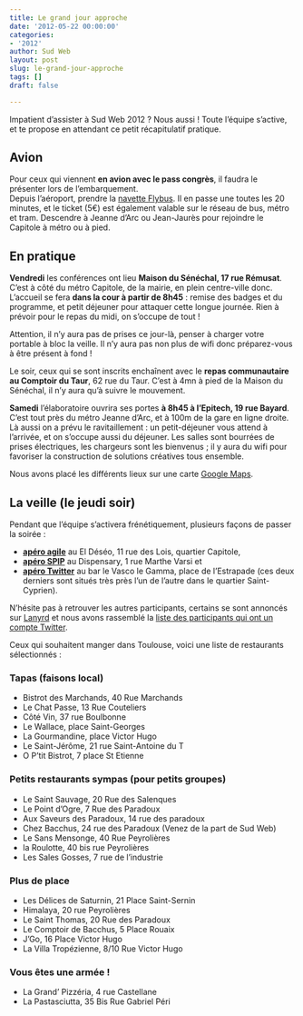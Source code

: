 ```yaml
---
title: Le grand jour approche
date: '2012-05-22 00:00:00'
categories:
- '2012'
author: Sud Web
layout: post
slug: le-grand-jour-approche
tags: []
draft: false

---
```

Impatient d’assister à Sud Web 2012 ? Nous aussi ! Toute l’équipe s’active, et te propose en attendant ce petit récapitulatif pratique.

## Avion

Pour ceux qui viennent **en avion avec le pass congrès**, il faudra le présenter lors de l’embarquement.  
Depuis l’aéroport, prendre la [navette Flybus][1]. Il en passe une toutes les 20 minutes, et le ticket (5€) est également valable sur le réseau de bus, métro et tram. Descendre à Jeanne d’Arc ou Jean-Jaurès pour rejoindre le Capitole à métro ou à pied.

## **En pratique**

**Vendredi** les conférences ont lieu **Maison du Sénéchal, 17 rue Rémusat**. C’est à côté du métro Capitole, de la mairie, en plein centre-ville donc. L’accueil se fera **dans la cour à partir de 8h45** : remise des badges et du programme, et petit déjeuner pour attaquer cette longue journée. Rien à prévoir pour le repas du midi, on s’occupe de tout !

Attention, il n’y aura pas de prises ce jour-là, penser à charger votre portable à bloc la veille. Il n’y aura pas non plus de wifi donc préparez-vous à être présent à fond !

Le soir, ceux qui se sont inscrits enchaînent avec le **repas communautaire au Comptoir du Taur**, 62 rue du Taur. C’est à 4mn à pied de la Maison du Sénéchal, il n’y aura qu’à suivre le mouvement.

**Samedi** l’élaboratoire ouvrira ses portes **à 8h45 à l’Epitech, 19 rue Bayard**. C’est tout près du métro Jeanne d’Arc, et à 100m de la gare en ligne droite. Là aussi on a prévu le ravitaillement : un petit-déjeuner vous attend à l&rsquo;arrivée, et on s’occupe aussi du déjeuner. Les salles sont bourrées de prises électriques, les chargeurs sont les bienvenus ; il y aura du wifi pour favoriser la construction de solutions créatives tous ensemble.

Nous avons placé les différents lieux sur une carte [Google Maps][2].

## **La veille (le jeudi soir)**

Pendant que l’équipe s’activera frénétiquement, plusieurs façons de passer la soirée :

  * [**apéro agile**][3] au El Déséo, 11 rue des Lois, quartier Capitole,
  * [**apéro SPIP**][4] au Dispensary, 1 rue Marthe Varsi et
  * [**apéro Twitter**][5] au bar le Vasco le Gamma, place de l’Estrapade (ces deux derniers sont situés très près l’un de l’autre dans le quartier Saint-Cyprien).

N’hésite pas à retrouver les autres participants, certains se sont annoncés sur [Lanyrd][6] et nous avons rassemblé la [liste des participants qui ont un compte Twitter][7].

Ceux qui souhaitent manger dans Toulouse, voici une liste de restaurants sélectionnés :

### **Tapas (faisons local)**

  * Bistrot des Marchands, 40 Rue Marchands
  * Le Chat Passe‎, 13 Rue Couteliers
  * Côté Vin, 37 rue Boulbonne
  * Le Wallace, place Saint-Georges
  * La Gourmandine, place Victor Hugo
  * Le Saint-Jérôme, 21 rue Saint-Antoine du T
  * O P’tit Bistrot‎, 7 place St Etienne

### **Petits restaurants sympas (pour petits groupes)**

  * Le Saint Sauvage, 20 Rue des Salenques
  * Le Point d’Ogre, 7 Rue des Paradoux
  * Aux Saveurs des Paradoux, 14 rue des paradoux
  * Chez Bacchus, 24 rue des Paradoux (Venez de la part de Sud Web)
  * Le Sans Mensonge, 40 Rue Peyrolières
  * la Roulotte, 40 bis rue Peyrolières
  * Les Sales Gosses, 7 rue de l’industrie

### **Plus de place**

  * Les Délices de Saturnin, 21 Place Saint-Sernin
  * Himalaya, 20 rue Peyrolières
  * Le Saint Thomas‎, 20 Rue des Paradoux
  * Le Comptoir de Bacchus‎, 5 Place Rouaix
  * J’Go‎, 16 Place Victor Hugo
  * La Villa Tropézienne, 8/10 Rue Victor Hugo

### **Vous êtes une armée !**

  * La Grand’ Pizzéria, 4 rue Castellane
  * La Pastasciutta, 35 Bis Rue Gabriel Péri

 [1]: http://www.toulouse.aeroport.fr/fr/aeroport/acces-plans-parkings/acces/navette-centre-ville-aeroport
 [2]: http://g.co/maps/6gh58
 [3]: http://agiletoulouse.fr/apero-3
 [4]: http://www.spip-party.net/Apero-SPIP-le-24-mai-a-Toulouse
 [5]: https://twitter.com/twitapero
 [6]: http://lanyrd.com/2012/sudweb/
 [7]: https://twitter.com/SudWeb/participants-2012/members

